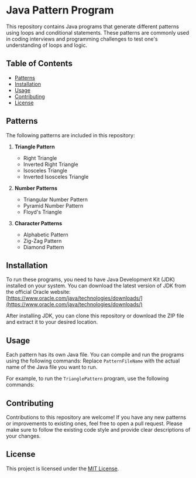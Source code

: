 # Java Pattern Program

This repository contains Java programs that generate different patterns using loops and conditional statements. These patterns are commonly used in coding interviews and programming challenges to test one's understanding of loops and logic.

## Table of Contents

- [Patterns](#patterns)
- [Installation](#installation)
- [Usage](#usage)
- [Contributing](#contributing)
- [License](#license)

## Patterns

The following patterns are included in this repository:

1. **Triangle Pattern**
    - Right Triangle
    - Inverted Right Triangle
    - Isosceles Triangle
    - Inverted Isosceles Triangle

2. **Number Patterns**
    - Triangular Number Pattern
    - Pyramid Number Pattern
    - Floyd's Triangle

3. **Character Patterns**
    - Alphabetic Pattern
    - Zig-Zag Pattern
    - Diamond Pattern

## Installation

To run these programs, you need to have Java Development Kit (JDK) installed on your system. You can download the latest version of JDK from the official Oracle website: [https://www.oracle.com/java/technologies/downloads/](https://www.oracle.com/java/technologies/downloads/)

After installing JDK, you can clone this repository or download the ZIP file and extract it to your desired location.

## Usage

Each pattern has its own Java file. You can compile and run the programs using the following commands:
Replace `PatternFileName` with the actual name of the Java file you want to run.

For example, to run the `TrianglePattern` program, use the following commands:
## Contributing

Contributions to this repository are welcome! If you have any new patterns or improvements to existing ones, feel free to open a pull request. Please make sure to follow the existing code style and provide clear descriptions of your changes.

## License

This project is licensed under the [MIT License](LICENSE.txt).